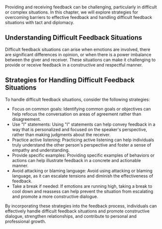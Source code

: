 
Providing and receiving feedback can be challenging, particularly in difficult or complex situations. In this chapter, we will explore strategies for overcoming barriers to effective feedback and handling difficult feedback situations with tact and diplomacy.

Understanding Difficult Feedback Situations
-------------------------------------------

Difficult feedback situations can arise when emotions are involved, there are significant differences in opinion, or when there is a power imbalance between the giver and receiver. These situations can make it challenging to provide or receive feedback in a constructive and respectful manner.

Strategies for Handling Difficult Feedback Situations
-----------------------------------------------------

To handle difficult feedback situations, consider the following strategies:

* Focus on common goals: Identifying common goals or objectives can help refocus the conversation on areas of agreement rather than disagreement.
* Use "I" statements: Using "I" statements can help convey feedback in a way that is personalized and focused on the speaker's perspective, rather than making judgments about the receiver.
* Practice active listening: Practicing active listening can help individuals truly understand the other person's perspective and foster a sense of empathy and understanding.
* Provide specific examples: Providing specific examples of behaviors or actions can help illustrate feedback in a concrete and actionable manner.
* Avoid attacking or blaming language: Avoid using attacking or blaming language, as it can escalate tensions and diminish the effectiveness of feedback.
* Take a break if needed: If emotions are running high, taking a break to cool down and reassess can help prevent the situation from escalating and promote a more constructive dialogue.

By incorporating these strategies into the feedback process, individuals can effectively handle difficult feedback situations and promote constructive dialogue, strengthen relationships, and contribute to personal and professional growth.
